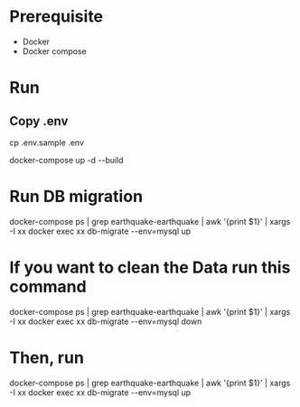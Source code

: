 # Prerequisite
- Docker 
- Docker compose

# Run
## Copy .env
cp .env.sample .env

docker-compose up -d --build

# Run DB migration
docker-compose ps | grep earthquake-earthquake | awk '{print $1}' | xargs -I xx docker exec xx db-migrate --env=mysql up

# If you want to clean the Data run this command
docker-compose ps | grep earthquake-earthquake | awk '{print $1}' | xargs -I xx docker exec xx db-migrate --env=mysql down

# Then, run 
docker-compose ps | grep earthquake-earthquake | awk '{print $1}' | xargs -I xx docker exec xx db-migrate --env=mysql up
